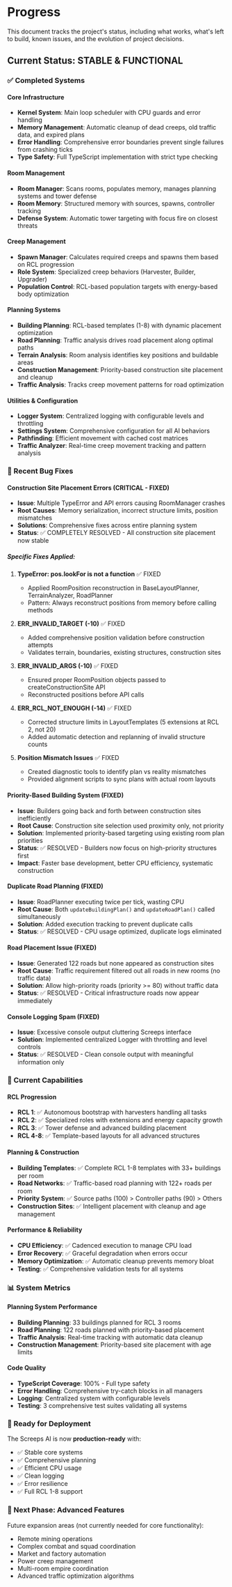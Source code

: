 # Progress

This document tracks the project's status, including what works, what's left to build, known issues, and the evolution of project decisions.

## Current Status: STABLE & FUNCTIONAL

### ✅ Completed Systems

#### Core Infrastructure
- **Kernel System**: Main loop scheduler with CPU guards and error handling
- **Memory Management**: Automatic cleanup of dead creeps, old traffic data, and expired plans
- **Error Handling**: Comprehensive error boundaries prevent single failures from crashing ticks
- **Type Safety**: Full TypeScript implementation with strict type checking

#### Room Management
- **Room Manager**: Scans rooms, populates memory, manages planning systems and tower defense
- **Room Memory**: Structured memory with sources, spawns, controller tracking
- **Defense System**: Automatic tower targeting with focus fire on closest threats

#### Creep Management
- **Spawn Manager**: Calculates required creeps and spawns them based on RCL progression
- **Role System**: Specialized creep behaviors (Harvester, Builder, Upgrader)
- **Population Control**: RCL-based population targets with energy-based body optimization

#### Planning Systems
- **Building Planning**: RCL-based templates (1-8) with dynamic placement optimization
- **Road Planning**: Traffic analysis drives road placement along optimal paths
- **Terrain Analysis**: Room analysis identifies key positions and buildable areas
- **Construction Management**: Priority-based construction site placement and cleanup
- **Traffic Analysis**: Tracks creep movement patterns for road optimization

#### Utilities & Configuration
- **Logger System**: Centralized logging with configurable levels and throttling
- **Settings System**: Comprehensive configuration for all AI behaviors
- **Pathfinding**: Efficient movement with cached cost matrices
- **Traffic Analyzer**: Real-time creep movement tracking and pattern analysis

### 🐛 Recent Bug Fixes

#### Construction Site Placement Errors (CRITICAL - FIXED)
- **Issue**: Multiple TypeError and API errors causing RoomManager crashes
- **Root Causes**: Memory serialization, incorrect structure limits, position mismatches
- **Solutions**: Comprehensive fixes across entire planning system
- **Status**: ✅ COMPLETELY RESOLVED - All construction site placement now stable

##### Specific Fixes Applied:
1. **TypeError: pos.lookFor is not a function** ✅ FIXED
   - Applied RoomPosition reconstruction in BaseLayoutPlanner, TerrainAnalyzer, RoadPlanner
   - Pattern: Always reconstruct positions from memory before calling methods

2. **ERR_INVALID_TARGET (-10)** ✅ FIXED
   - Added comprehensive position validation before construction attempts
   - Validates terrain, boundaries, existing structures, construction sites

3. **ERR_INVALID_ARGS (-10)** ✅ FIXED
   - Ensured proper RoomPosition objects passed to createConstructionSite API
   - Reconstructed positions before API calls

4. **ERR_RCL_NOT_ENOUGH (-14)** ✅ FIXED
   - Corrected structure limits in LayoutTemplates (5 extensions at RCL 2, not 20)
   - Added automatic detection and replanning of invalid structure counts

5. **Position Mismatch Issues** ✅ FIXED
   - Created diagnostic tools to identify plan vs reality mismatches
   - Provided alignment scripts to sync plans with actual room layouts

#### Priority-Based Building System (FIXED)
- **Issue**: Builders going back and forth between construction sites inefficiently
- **Root Cause**: Construction site selection used proximity only, not priority
- **Solution**: Implemented priority-based targeting using existing room plan priorities
- **Status**: ✅ RESOLVED - Builders now focus on high-priority structures first
- **Impact**: Faster base development, better CPU efficiency, systematic construction

#### Duplicate Road Planning (FIXED)
- **Issue**: RoadPlanner executing twice per tick, wasting CPU
- **Root Cause**: Both `updateBuildingPlan()` and `updateRoadPlan()` called simultaneously
- **Solution**: Added execution tracking to prevent duplicate calls
- **Status**: ✅ RESOLVED - CPU usage optimized, duplicate logs eliminated

#### Road Placement Issue (FIXED)
- **Issue**: Generated 122 roads but none appeared as construction sites
- **Root Cause**: Traffic requirement filtered out all roads in new rooms (no traffic data)
- **Solution**: Allow high-priority roads (priority >= 80) without traffic data
- **Status**: ✅ RESOLVED - Critical infrastructure roads now appear immediately

#### Console Logging Spam (FIXED)
- **Issue**: Excessive console output cluttering Screeps interface
- **Solution**: Implemented centralized Logger with throttling and level controls
- **Status**: ✅ RESOLVED - Clean console output with meaningful information only

### 🎯 Current Capabilities

#### RCL Progression
- **RCL 1**: ✅ Autonomous bootstrap with harvesters handling all tasks
- **RCL 2**: ✅ Specialized roles with extensions and energy capacity growth
- **RCL 3**: ✅ Tower defense and advanced building placement
- **RCL 4-8**: ✅ Template-based layouts for all advanced structures

#### Planning & Construction
- **Building Templates**: ✅ Complete RCL 1-8 templates with 33+ buildings per room
- **Road Networks**: ✅ Traffic-based road planning with 122+ roads per room
- **Priority System**: ✅ Source paths (100) > Controller paths (90) > Others
- **Construction Sites**: ✅ Intelligent placement with cleanup and age management

#### Performance & Reliability
- **CPU Efficiency**: ✅ Cadenced execution to manage CPU load
- **Error Recovery**: ✅ Graceful degradation when errors occur
- **Memory Optimization**: ✅ Automatic cleanup prevents memory bloat
- **Testing**: ✅ Comprehensive validation tests for all systems

### 📊 System Metrics

#### Planning System Performance
- **Building Planning**: 33 buildings planned for RCL 3 rooms
- **Road Planning**: 122 roads planned with priority-based placement
- **Traffic Analysis**: Real-time tracking with automatic data cleanup
- **Construction Management**: Priority-based site placement with age limits

#### Code Quality
- **TypeScript Coverage**: 100% - Full type safety
- **Error Handling**: Comprehensive try-catch blocks in all managers
- **Logging**: Centralized system with configurable levels
- **Testing**: 3 comprehensive test suites validating all systems

### 🚀 Ready for Deployment

The Screeps AI is now **production-ready** with:
- ✅ Stable core systems
- ✅ Comprehensive planning
- ✅ Efficient CPU usage
- ✅ Clean logging
- ✅ Error resilience
- ✅ Full RCL 1-8 support

### 🔄 Next Phase: Advanced Features

Future expansion areas (not currently needed for core functionality):
- Remote mining operations
- Complex combat and squad coordination
- Market and factory automation
- Power creep management
- Multi-room empire coordination
- Advanced traffic optimization algorithms
